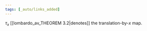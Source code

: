 ```yaml
---
tags: [_auto/links_added]
---
```

$\tau_{x}$ [[lombardo_av_THEOREM 3.2|denotes]] the translation-by-$x$ map.